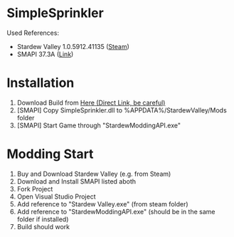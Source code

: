 # SimpleSprinkler

Used References:
- Stardew Valley 1.0.5912.41135 ([Steam](http://store.steampowered.com/app/413150/?l=german)) 
- SMAPI 37.3A ([Link](http://community.playstarbound.com/threads/stardew-modding-api-0-37.108375/))

# Installation
1. Download Build from [Here (Direct Link, be careful)](https://github.com/ADoby/SimpleSprinkler/raw/master/CurrentBuild/SimpleSprinkler.dll)
2. [SMAPI] Copy SimpleSprinkler.dll to %APPDATA%/StardewValley/Mods folder
3. [SMAPI] Start Game through "StardewModdingAPI.exe"

# Modding Start
1. Buy and Download Stardew Valley (e.g. from Steam)
2. Download and Install SMAPI listed aboth
3. Fork Project
4. Open Visual Studio Project
5. Add reference to "Stardew Valley.exe" (from steam folder)
6. Add reference to "StardewModdingAPI.exe" (should be in the same folder if installed)
7. Build should work
